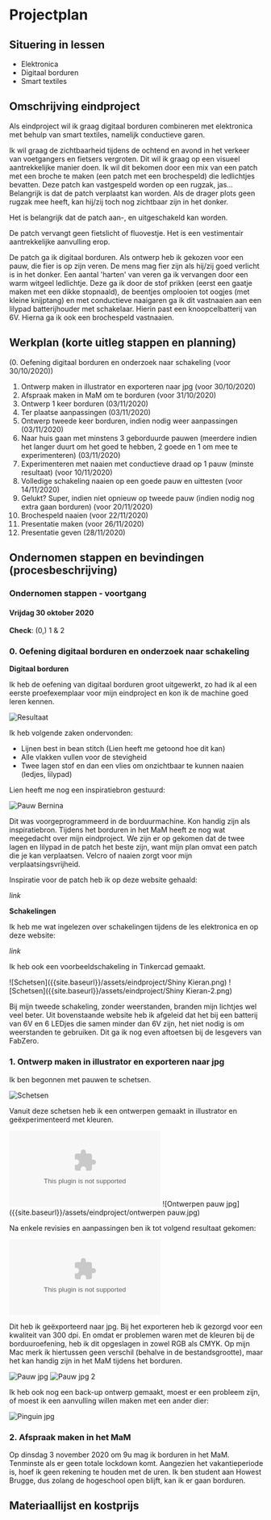 # Projectplan

## Situering in lessen

- Elektronica
- Digitaal borduren 
- Smart textiles 


## Omschrijving eindproject

Als eindproject wil ik graag digitaal borduren combineren met elektronica met behulp van smart textiles, namelijk conductieve garen.

Ik wil graag de zichtbaarheid tijdens de ochtend en avond in het verkeer van voetgangers en fietsers vergroten. Dit wil ik graag op een visueel aantrekkelijke manier doen. Ik wil dit bekomen door een mix van een patch met een broche te maken (een patch met een brochespeld) die ledlichtjes bevatten. Deze patch kan vastgespeld worden op een rugzak, jas... Belangrijk is dat de patch verplaatst kan worden. Als de drager plots geen rugzak mee heeft, kan hij/zij toch nog zichtbaar zijn in het donker.

Het is belangrijk dat de patch aan-, en uitgeschakeld kan worden. 

De patch vervangt geen fietslicht of fluovestje. Het is een vestimentair aantrekkelijke aanvulling erop. 

De patch ga ik digitaal borduren. Als ontwerp heb ik gekozen voor een pauw, die fier is op zijn veren. De mens mag fier zijn als hij/zij goed verlicht is in het donker. Een aantal 'harten' van veren ga ik vervangen door een warm witgeel ledlichtje. Deze ga ik door de stof prikken (eerst een gaatje maken met een dikke stopnaald), de beentjes omplooien tot oogjes (met kleine knijptang) en met conductieve naaigaren ga ik dit vastnaaien aan een lilypad batterijhouder met schakelaar. Hierin past een knoopcelbatterij van 6V. 
Hierna ga ik ook een brochespeld vastnaaien.


## Werkplan (korte uitleg stappen en planning)

(0. Oefening digitaal borduren en onderzoek naar schakeling (voor 30/10/2020))
1. Ontwerp maken in illustrator en exporteren naar jpg (voor 30/10/2020)
2. Afspraak maken in MaM om te borduren (voor 31/10/2020)
3. Ontwerp 1 keer borduren (03/11/2020)
4. Ter plaatse aanpassingen (03/11/2020)
5. Ontwerp tweede keer borduren, indien nodig weer aanpassingen (03/11/2020)
6. Naar huis gaan met minstens 3 geborduurde pauwen (meerdere indien het langer duurt om het goed te hebben, 2 goede en 1 om mee te experimenteren) (03/11/2020)
7. Experimenteren met naaien met conductieve draad op 1 pauw (minste resultaat) (voor 10/11/2020)
8. Volledige schakeling naaien op een goede pauw en uittesten (voor 14/11/2020)
9. Gelukt? Super, indien niet opnieuw op tweede pauw (indien nodig nog extra gaan borduren) (voor 20/11/2020)
10. Brochespeld naaien (voor 22/11/2020)
11. Presentatie maken (voor 26/11/2020)
12. Presentatie geven (28/11/2020)


## Ondernomen stappen en bevindingen (procesbeschrijving)

### Ondernomen stappen - voortgang

#### Vrijdag 30 oktober 2020

**Check**: (0,) 1 & 2


### 0. Oefening digitaal borduren en onderzoek naar schakeling

**Digitaal borduren**

Ik heb de oefening van digitaal borduren groot uitgewerkt, zo had ik al een eerste proefexemplaar voor mijn eindproject en kon ik de machine goed leren kennen.

![Resultaat]({{site.baseurl}}/assets/borduren/resultaat.jpg)

Ik heb volgende zaken ondervonden:
- Lijnen best in bean stitch (Lien heeft me getoond hoe dit kan)
- Alle vlakken vullen voor de stevigheid
- Twee lagen stof en dan een vlies om onzichtbaar te kunnen naaien (ledjes, lilypad)

Lien heeft me nog een inspiratiebron gestuurd:

![Pauw Bernina]({{site.baseurl}}/assets/eindproject/image002.jpg)

Dit was voorgeprogrammeerd in de borduurmachine. Kon handig zijn als inspiratiebron.
Tijdens het borduren in het MaM heeft ze nog wat meegedacht over mijn eindproject. We zijn er op gekomen dat de twee lagen en lilypad in de patch het beste zijn, want mijn plan omvat een patch die je kan verplaatsen. Velcro of naaien zorgt voor mijn verplaatsingsvrijheid.

Inspiratie voor de patch heb ik op deze website gehaald: 

_link_


**Schakelingen**

Ik heb me wat ingelezen over schakelingen tijdens de les elektronica en op deze website:

_link_

Ik heb ook een voorbeeldschakeling in Tinkercad gemaakt.

![Schetsen]({{site.baseurl}}/assets/eindproject/Shiny Kieran.png)
![Schetsen]({{site.baseurl}}/assets/eindproject/Shiny Kieran-2.png)


Bij mijn tweede schakeling, zonder weerstanden, branden mijn lichtjes wel veel beter. Uit bovenstaande website heb ik afgeleid dat het bij een batterij van 6V en 6 LEDjes die samen minder dan 6V zijn, het niet nodig is om weerstanden te gebruiken. Dit ga ik nog even aftoetsen bij de lesgevers van FabZero.


### 1. Ontwerp maken in illustrator en exporteren naar jpg

Ik ben begonnen met pauwen te schetsen. 

![Schetsen]({{site.baseurl}}/assets/eindproject/schetsen.jpg)

Vanuit deze schetsen heb ik een ontwerpen gemaakt in illustrator en geëxperimenteerd met kleuren.

![Ontwerpen pauw illustrator]({{site.baseurl}}/assets/eindproject/ontwerpenpauw.ai)
![Ontwerpen pauw jpg]({{site.baseurl}}/assets/eindproject/ontwerpen pauw.jpg)

Na enkele revisies en aanpassingen ben ik tot volgend resultaat gekomen:

![Pauw]({{site.baseurl}}/assets/eindproject/Pauw.ai)

Dit heb ik geëxporteerd naar jpg. Bij het exporteren heb ik gezorgd voor een kwaliteit van 300 dpi. En omdat er problemen waren met de kleuren bij de borduuroefening, heb ik dit opgeslagen in zowel RGB als CMYK. Op mijn Mac merk ik hiertussen geen verschil (behalve in de bestandsgrootte), maar het kan handig zijn in het MaM tijdens het borduren.

![Pauw jpg]({{site.baseurl}}/assets/eindproject/Pauw.jpg)
![Pauw jpg 2]({{site.baseurl}}/assets/eindproject/Pauw2.jpg)

Ik heb ook nog een back-up ontwerp gemaakt, moest er een probleem zijn, of moest ik een aanvulling willen maken met een ander dier:

![Pinguin jpg]({{site.baseurl}}/assets/eindproject/Pinguin.jpg)


### 2. Afspraak maken in het MaM

Op dinsdag 3 november 2020 om 9u mag ik borduren in het MaM. Tenminste als er geen totale lockdown komt. Aangezien het vakantieperiode is, hoef ik geen rekening te houden met de uren. Ik ben student aan Howest Brugge, dus zolang de hogeschool open blijft, kan ik er gaan borduren.


## Materiaallijst en kostprijs